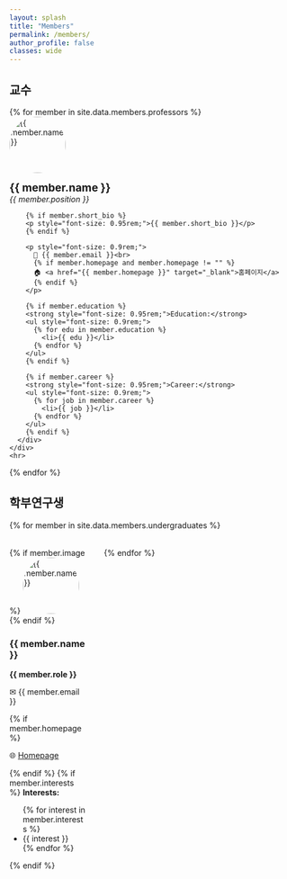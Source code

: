 ```yaml
---
layout: splash
title: "Members"
permalink: /members/
author_profile: false
classes: wide
---
```


<style>
.member-grid {
  display: flex;
  flex-wrap: wrap;
  gap: 2rem;
}
.member-card {
  flex: 1 1 calc(50% - 2rem); /* 2열: 50% - 여백 */
  max-width: calc(50% - 2rem);
}
@media (min-width: 960px) {
  .member-card {
    flex: 1 1 calc(33.333% - 2rem); /* 3열 for desktop */
    max-width: calc(33.333% - 2rem);
  }
}
</style>

## 교수

<div class="row">
  {% for member in site.data.members.professors %}
  <div class="col-12">
    <div class="row">
      <div class="col-3">
        <img src="{{ member.image }}" alt="{{ member.name }}" style="width: 100px; height: 100px; object-fit: cover; border-radius: 50%;">
      </div>
      <div class="col-9">
        <p><strong style="font-size: 1.2rem;">{{ member.name }}</strong><br>
        <em>{{ member.position }}</em></p>

        {% if member.short_bio %}
        <p style="font-size: 0.95rem;">{{ member.short_bio }}</p>
        {% endif %}

        <p style="font-size: 0.9rem;">
          📧 {{ member.email }}<br>
          {% if member.homepage and member.homepage != "" %}
          🏠 <a href="{{ member.homepage }}" target="_blank">홈페이지</a>
          {% endif %}
        </p>

        {% if member.education %}
        <strong style="font-size: 0.95rem;">Education:</strong>
        <ul style="font-size: 0.9rem;">
          {% for edu in member.education %}
            <li>{{ edu }}</li>
          {% endfor %}
        </ul>
        {% endif %}

        {% if member.career %}
        <strong style="font-size: 0.95rem;">Career:</strong>
        <ul style="font-size: 0.9rem;">
          {% for job in member.career %}
            <li>{{ job }}</li>
          {% endfor %}
        </ul>
        {% endif %}
      </div>
    </div>
    <hr>
  </div>
  {% endfor %}
</div>

<!-- ## 박사과정 -->

<!-- <div class="member-grid">
  {% for member in site.data.members.phd_students %}
  <div class="member-card">
    {% if member.image %}
    <img src="{{ member.image }}" alt="{{ member.name }}" style="width: 100px; height: 100px; object-fit: cover; border-radius: 50%;">
    {% endif %}
    <h3>{{ member.name }}</h3>
    <p><strong>{{ member.role }}</strong></p>
    <p>✉ {{ member.email }}</p>
    {% if member.homepage %}
    <p>🌐 <a href="{{ member.homepage }}" target="_blank">Homepage</a></p>
    {% endif %}
    {% if member.interests %}
    <strong>Interests:</strong>
    <ul>
      {% for interest in member.interests %}
      <li>{{ interest }}</li>
      {% endfor %}
    </ul>
    {% endif %}
  </div>
  {% endfor %}
</div> -->

<!-- ## 석사과정 -->

<!-- <div class="member-grid">
  {% for member in site.data.members.phd_students %}
  <div class="member-card">
    {% if member.image %}
    <img src="{{ member.image }}" alt="{{ member.name }}" style="width: 100px; height: 100px; object-fit: cover; border-radius: 50%;">
    {% endif %}
    <h3>{{ member.name }}</h3>
    <p><strong>{{ member.role }}</strong></p>
    <p>✉ {{ member.email }}</p>
    {% if member.homepage %}
    <p>🌐 <a href="{{ member.homepage }}" target="_blank">Homepage</a></p>
    {% endif %}
    {% if member.interests %}
    <strong>Interests:</strong>
    <ul>
      {% for interest in member.interests %}
      <li>{{ interest }}</li>
      {% endfor %}
    </ul>
    {% endif %}
  </div>
  {% endfor %}
</div> -->

## 학부연구생

<div class="member-grid">
  {% for member in site.data.members.undergraduates %}
  <div class="member-card">
    {% if member.image %}
    <img src="{{ member.image }}" alt="{{ member.name }}" style="width: 100px; height: 100px; object-fit: cover; border-radius: 50%;">
    {% endif %}
    <h3>{{ member.name }}</h3>
    <p><strong>{{ member.role }}</strong></p>
    <p>✉ {{ member.email }}</p>
    {% if member.homepage %}
    <p>🌐 <a href="{{ member.homepage }}" target="_blank">Homepage</a></p>
    {% endif %}
    {% if member.interests %}
    <strong>Interests:</strong>
    <ul>
      {% for interest in member.interests %}
      <li>{{ interest }}</li>
      {% endfor %}
    </ul>
    {% endif %}
  </div>
  {% endfor %}
</div>